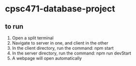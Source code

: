 # cpsc471-database-project

## to run
1. Open a split terminal
2. Navigate to server in one, and client in the other
3. In the client directory, run the command: npm start
4. In the server directory, run the command: npm run devStart
5. A webpage will open automatically 
